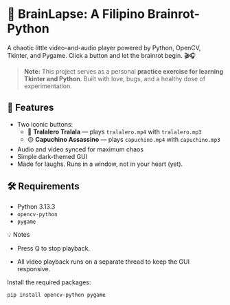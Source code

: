 # 🧠 BrainLapse: A Filipino Brainrot-Python

A chaotic little video-and-audio player powered by Python, OpenCV, Tkinter, and Pygame. Click a button and let the brainrot begin. 🎬🎧

> **Note:** This project serves as a personal **practice exercise for learning Tkinter and Python**. Built with love, bugs, and a healthy dose of experimentation.

## 🚀 Features

- Two iconic buttons:  
  - 🔵 **Tralalero Tralala** — plays `tralalero.mp4` with `tralalero.mp3`
  - 🟡 **Capuchino Assassino** — plays `capuchino.mp4` with `capuchino.mp3` 
- Audio and video synced for maximum chaos
- Simple dark-themed GUI
- Made for laughs. Runs in a window, not in your heart (yet).

## 🛠️ Requirements

- Python 3.13.3
- `opencv-python`
- `pygame`

💡 Notes

- Press Q to stop playback.

- All video playback runs on a separate thread to keep the GUI responsive.
    

Install the required packages:

```bash
pip install opencv-python pygame


